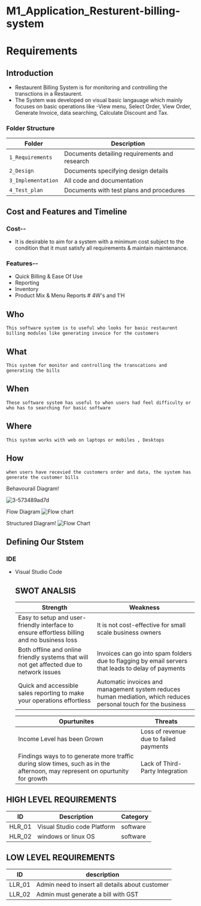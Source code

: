 # M1_Application_Resturent-billing-system 
# Requirements
## Introduction
*  Restaurent Billing System is for monitoring and controlling the transctions in a Restaurent.
*  The System was developed on visual basic langauage which mainly focuses on basic operations like -View menu, Select Order, View Order, Generate Invoice, data searching,      Calculate Discount and Tax.



### Folder Structure
Folder             | Description
-------------------| -----------------------------------------
`1_Requirements`   | Documents detailing requirements and research
`2_Design`         | Documents specifying design details
`3_Implementation` | All code and documentation
`4_Test_plan`      | Documents with test plans and procedures


## Cost and Features and Timeline
   ### Cost--
   * It is desirable to aim for a system with a minimum cost subject to the condition that it must satisfy all requirements & maintain maintenance.
  ### Features--
   * Quick Billing & Ease Of Use
   * Reporting
   * Inventory
   * Product Mix & Menu Reports # 4W&#39;s and 1&#39;H

## Who

    This software system is to useful who looks for basic restaurent billing modules like generating invoice for the customers

## What

    This system for monitor and controlling the transcations and generating the bills

## When

    These software system has useful to when users had feel difficulty or who has to searching for basic software 

## Where

    This system works with web on laptops or mobiles , Desktops 

## How

    when users have recevied the customers order and data, the system has generate the customer bills 
   
    
 Behavourail Diagram!
 
 ![3-573489ad7d](https://user-images.githubusercontent.com/49491210/142775002-6619329e-e589-4fd7-a0db-d5edc36b5a33.jpg)

Flow Diagram 
![Flow chart](https://user-images.githubusercontent.com/49491210/142775012-3aabfc80-1ec1-4fea-8306-4f7c588732aa.png)

Structured Diagram!
![Flow Chart](https://user-images.githubusercontent.com/49491210/142911583-ba84b611-8b55-494e-a523-e5e0b3e09a5c.png)

## Defining Our Ststem
### **IDE**
- Visual Studio Code

   ## SWOT ANALSIS
  |    Strength                |             Weakness                |
  |   ---------                |             -------------           |
  | Easy to setup and user-friendly interface to ensure effortless billing and no business loss | It is not cost-effective for small scale business owners 
  | Both offline and online friendly systems that will not get affected due to network issues | Invoices can go into spam folders due to flagging by email servers that leads     to delay of payments 
  | Quick and accessible sales reporting to make your operations effortless | Automatic invoices and management system reduces human mediation, which reduces personal touch       for the business

  |            Opurtunites         |          Threats              |
  |           ---------            |          -------              |
  | Income Level has been Grown | Loss of revenue due to failed payments
  | Findings ways to to generate more traffic during slow times, such as in the afternoon, may represent on opurtunity for growth |Lack of Third-Party Integration
  
## HIGH LEVEL REQUIREMENTS
| ID | Description | Category |
|---------|--------|----------|
| HLR_01 | Visual Studio code Platform| software | 
| HLR_02 |windows or linux OS | software | 
## LOW LEVEL REQUIREMENTS
| ID | description |
|-----|------------|
|LLR_01 | Admin need to insert all details about customer|
|LLR_02 | Admin must generate a bill with GST |
  
  
 

 
 
